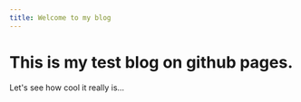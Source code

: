 ```yaml
---
title: Welcome to my blog
---
```


# This is my test blog on github pages.
Let's see how cool it really is...